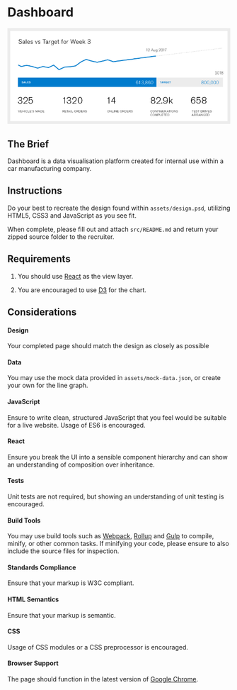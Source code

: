 Dashboard
=============

![The Dashboard design](./assets/design.png)


The Brief
-------

Dashboard is a data visualisation platform created for internal use within a car manufacturing company.


Instructions
-------

Do your best to recreate the design found within `assets/design.psd`, utilizing HTML5, CSS3 and JavaScript as you see fit.

When complete, please fill out and attach `src/README.md` and return your zipped source folder to the recruiter.


Requirements
-------

1. You should use [React](https://facebook.github.io/react/) as the view layer.

2. You are encouraged to use [D3](https://d3js.org/) for the chart.

Considerations
-------

#### Design

Your completed page should match the design as closely as possible

#### Data

You may use the mock data provided in `assets/mock-data.json`, or create your own for the line graph.

#### JavaScript

Ensure to write clean, structured JavaScript that you feel would be suitable for a live website. Usage of ES6 is encouraged.

#### React

Ensure you break the UI into a sensible component hierarchy and can show an understanding of composition over inheritance.

#### Tests

Unit tests are not required, but showing an understanding of unit testing is encouraged.

#### Build Tools

You may use build tools such as [Webpack](https://webpack.github.io/), [Rollup](https://github.com/rollup/rollup) and  [Gulp](http://gulpjs.com/) to compile, minify, or other common tasks.  If minifying your code, please ensure to also include the source files for inspection.

#### Standards Compliance

Ensure that your markup is W3C compliant.

#### HTML Semantics

Ensure that your markup is semantic.

#### CSS

Usage of CSS modules or a CSS preprocessor is encouraged.

#### Browser Support

The page should function in the latest version of [Google Chrome](https://www.google.com/chrome/).
